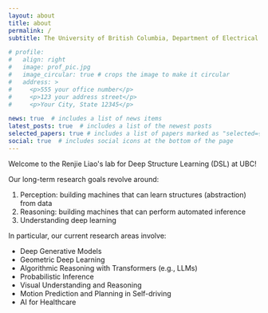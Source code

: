 ```yaml
---
layout: about
title: about
permalink: /
subtitle: The University of British Columbia, Department of Electrical and Computer Engineering

# profile:
#   align: right
#   image: prof_pic.jpg
#   image_circular: true # crops the image to make it circular
#   address: >
#     <p>555 your office number</p>
#     <p>123 your address street</p>
#     <p>Your City, State 12345</p>

news: true  # includes a list of news items
latest_posts: true  # includes a list of the newest posts
selected_papers: true # includes a list of papers marked as "selected={true}"
social: true  # includes social icons at the bottom of the page
---
```


Welcome to the Renjie Liao's lab for Deep Structure Learning (DSL) at UBC!

Our long-term research goals revolve around:
1. Perception: building machines that can learn structures (abstraction) from data
2. Reasoning: building machines that can perform automated inference
3. Understanding deep learning

In particular, our current research areas involve:
- Deep Generative Models
- Geometric Deep Learning
- Algorithmic Reasoning with Transformers (e.g., LLMs)
- Probabilistic Inference
- Visual Understanding and Reasoning
- Motion Prediction and Planning in Self-driving
- AI for Healthcare

